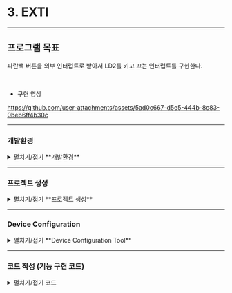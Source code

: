 # 3. EXTI
---
## 프로그램 목표

파란색 버튼을 외부 인터럽트로 받아서 LD2를 키고 끄는 인터럽트를 구현한다.

<br>

* 구현 영상


https://github.com/user-attachments/assets/5ad0c667-d5e5-444b-8c83-0beb6ff4b30c



---

### 개발환경
<details>
<summary>펼치기/접기 **개발환경** </summary>

**OS** MS-Windows 10(64bit)

**Target** STM32 NUCLEO F103RB

**IDE** STM32 Cube IDE

**참고문헌** STM32CubeIDE를 이용한 STM32 따라하기(주)북랩 김남수 ∙ 이진형 지음 

</details>

---

### 프로젝트 생성
<details>
<summary>펼치기/접기 **프로젝트 생성** </summary>

**STM32CubeIDE** 실행 후, 아래와 같이 File - New - STM32 Project 선택 
<img width="875" height="573" alt="image" src="https://github.com/user-attachments/assets/6c8c3c53-fd43-4eff-85dc-6697a09c49b9" />
<br>

#### Target 선택

Tafget Selection 윈도우가 나타나면 **Board Selector** 탭을 클릭한다.  
<img width="1200" height="800" alt="image" src="https://github.com/user-attachments/assets/3960ff0f-8fa7-4002-9534-9af9f9ca96e7" />

<br>
Board selector 탭에서 **NUCLEO-F103RB** 검색  Board List에 **NUCLEO-F103RB**가 표시된다. 이를 선택 후, 하단의 Next > 버튼을 클릭한다.
<img width="1200" height="800" alt="image" src="https://github.com/user-attachments/assets/c5673109-e80d-4bfc-9aea-cb6043f8257c" />
<br>
<br>
STM32 Project 창이 나타나면 Project Name: 에 적당한 프로젝트 이름을 입력 후(예: LED_Blink) Finish 버튼을 클릭한다. 
<img width="500" height="600" alt="image" src="https://github.com/user-attachments/assets/50745ee0-67aa-478a-8ad8-f06da87e5c75" />
<br>
<br>

Board Project Options 대화창에서 Yes 버튼을 클릭한다.  
<img width="500" height="140" alt="image" src="https://github.com/user-attachments/assets/d5b04334-ce35-46e0-aed3-1854412ed372" />
<br>
<br>
Open Associated Perspective 대화창에서 Yes 버튼을 클릭하면 Device Configration Tool 창이 열린다.
<img width="500" height="140" alt="open_associated_perspective" src="https://github.com/user-attachments/assets/6a6a4353-f68e-4867-8a03-9bcd8062d709" />


</details>

---


### Device Configuration
<details>
<summary>펼치기/접기  **Device Configuration Tool**
</summary>

1. **RCC 설정**

RCC 설정을 위해 다음 그림과 같이 Device Configuration 창에서 Pinout & Configuration 탭의 System Core 항목 중 RCC를 선택 후 우측의 RCC Mode and Configuration 의 Mode의 High Speed Clock(HSE), Low Speed Clock(LSE) 모두 Disable로 변경한다.  
<img width="1688" height="741" alt="image" src="https://github.com/user-attachments/assets/a1c05663-3c5f-492b-9852-5b6cd6911ad8" />  
<br>
<br>

2. **GPIO 설정**  
B1 SW가 연결된 PC13은 외부 인터럽트 입력 (EXTI)으로 설정한다.  
B1 스위치는 풀업 스위치이므로 스위치가 눌리지 않았을 때 HIGH가 입력되다가 스위치가 눌리면 LOW로 떨어지고, 스위치에서 손을 떼면 HIGH로 올라간다.  
즉 누르는 순간에는 Falling Edge가 발생하고, 스위치에서 손을 떼는 순간에는 Rising Edge가 발생하므로 이 SW 를 누를 때 인터럽트를 발생시키기 위해 System Core-GPIO-GPIO Mode and Configuration의 GPIO탭의 PC13 설정을 Interrupt Mode with Falling Edge triger Detection으로 변경한다.  
<img width="1899" height="739" alt="image" src="https://github.com/user-attachments/assets/46e1df09-2aae-486e-8f0e-27026c667254" />

3. **NVIC**    
이제 PC13 입력으로 인터럽트를 발생시키기 위해 GPIOMode and Configuration의 NVIC 탭에서 NVIC Interrupt Table항의 EXTI line[15:10] interrupts Enabled 에 체크한다.
<img width="1890" height="766" alt="image" src="https://github.com/user-attachments/assets/6a5d033c-0007-4658-99f2-8587546eed66" />

NVIC 탭에서 인터럽트 사용 설정할 경우 반드시 System Core의 NVIC에서 확인을 해봐야 한다. NVIC Mode and Configuration의 NVIC 탭의 EXTI line interrupts[15:10]에 체크하여 선택 후, NVIC Mode and Configuration의 탭의 EXTI line interrupts[15:10]
<img width="1892" height="749" alt="image" src="https://github.com/user-attachments/assets/1a8f8e23-0945-477f-a41a-2fbe1dc5d774" />  

VIC Mode and Configuration의 Code Generation 탭의 EXTI line[15:10]항목의 Generate IRQ Handler 및 Call HAL handler에 체크.  
<img width="986" height="739" alt="image" src="https://github.com/user-attachments/assets/085579bf-b479-4235-a904-3105427881dc" />  



</details>

---

### 코드 작성 (기능 구현 코드)
<details>
<summary>펼치기/접기 코드</summary>

생성된 코드에서 다음 부분을 수정한다.
```c
/* Private includes ----------------------------------------------------------*/
/* USER CODE BEGIN Includes */
#include <stdio.h>
#include <stdlib.h>
/* USER CODE END Includes */
```

```c
/* USER CODE BEGIN 0 */

#ifdef __GNUC__
/* With GCC, small printf (option LD Linker->Libraries->Small printf
   set to 'Yes') calls __io_putchar() */
#define PUTCHAR_PROTOTYPE int __io_putchar(int ch)
#else
#define PUTCHAR_PROTOTYPE int fputc(int ch, FILE *f)
#endif /* __GNUC__ */

/**
  * @brief  Retargets the C library printf function to the USART.
  * @param  None
  * @retval None
  */
PUTCHAR_PROTOTYPE
{
  /* Place your implementation of fputc here */
  /* e.g. write a character to the USART1 and Loop until the end of transmission */
  if (ch == '\n')
    HAL_UART_Transmit (&huart2, (uint8_t*) "\r", 1, 0xFFFF);
  HAL_UART_Transmit (&huart2, (uint8_t*) &ch, 1, 0xFFFF);

  return ch;
}
/* USER CODE END 0 */
```

```c
  /* USER CODE BEGIN 2 */
  uint8_t ch;

  /* USER CODE END 2 */
```


```c
/* Infinite loop */
  /* USER CODE BEGIN WHILE */
  while (1)
  {


	  HAL_UART_Receive(&huart2, &ch, 1, HAL_MAX_DELAY);
	  if(ch == '1'){
	  HAL_GPIO_WritePin(GPIOA, GPIO_PIN_5, 1);
	  printf("[MCU]입력 : %c		led turn on \n", ch);
	  }

	  else if(ch == '0'){
		  HAL_GPIO_WritePin(GPIOA, GPIO_PIN_5, 0);
		  printf("[MCU]입력 : %c		led turn off \n", ch);
	  }
	  else{
	  	  printf("[MCU]입력 : %c		0 또는 1을 입력하세요.\n", ch);

	  }
    /* USER CODE END WHILE */
```

</details>

